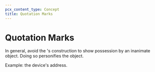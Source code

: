 ```yaml
---
pcx_content_type: Concept
title: Quotation Marks
---
```


# Quotation Marks

In general, avoid the 's construction to show possession by an inanimate object. Doing so personifies the object.

Example: the device's address.
